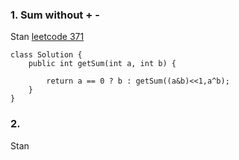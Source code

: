 ### 1. Sum without + -
Stan
[leetcode 371](https://leetcode.com/problems/sum-of-two-integers/submissions/)
```
class Solution {
    public int getSum(int a, int b) {

        return a == 0 ? b : getSum((a&b)<<1,a^b);
    }
}
```

### 2.
Stan

```

```
